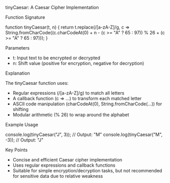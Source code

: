 tinyCaesar: A Caesar Cipher Implementation


Function Signature

function tinyCaesar(t, n) {
  return t.replace(/[a-zA-Z]/g, c => String.fromCharCode((c.charCodeAt(0) + n - (c >= "A" ? 65 : 97)) % 26 + (c >= "A" ? 65 : 97)));
}



Parameters


- t: Input text to be encrypted or decrypted
- n: Shift value (positive for encryption, negative for decryption)


Explanation


The tinyCaesar function uses:


- Regular expressions (/[a-zA-Z]/g) to match all letters
- A callback function (c => ...) to transform each matched letter
- ASCII code manipulation (charCodeAt(0), String.fromCharCode(...)) for shifting
- Modular arithmetic (% 26) to wrap around the alphabet


Example Usage


console.log(tinyCaesar("J", 3));  // Output: "M"
console.log(tinyCaesar("M", -3)); // Output: "J"



Key Points


- Concise and efficient Caesar cipher implementation
- Uses regular expressions and callback functions
- Suitable for simple encryption/decryption tasks, but not recommended for sensitive data due to relative weakness
